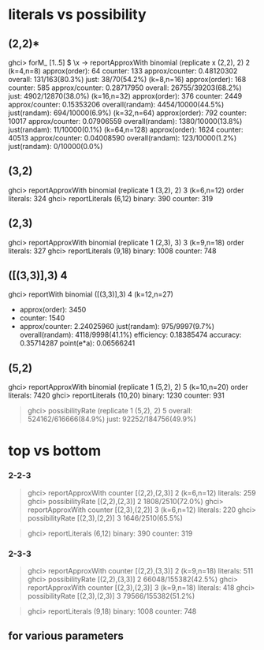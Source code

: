 # literals vs possibility

## (2,2)*

ghci> forM_ [1..5] $ \x -> reportApproxWith binomial (replicate x (2,2), 2) 2
(k=4,n=8)
approx(order): 64
counter: 133
approx/counter: 0.48120302
overall: 131/163(80.3%)
just: 38/70(54.2%)
(k=8,n=16)
approx(order): 168
counter: 585
approx/counter: 0.28717950
overall: 26755/39203(68.2%)
just: 4902/12870(38.0%)
(k=16,n=32)
approx(order): 376
counter: 2449
approx/counter: 0.15353206
overall(randam): 4454/10000(44.5%)
just(randam): 694/10000(6.9%)
(k=32,n=64)
approx(order): 792
counter: 10017
approx/counter: 0.07906559
overall(randam): 1380/10000(13.8%)
just(randam): 11/10000(0.1%)
(k=64,n=128)
approx(order): 1624
counter: 40513
approx/counter: 0.04008590
overall(randam): 123/10000(1.2%)
just(randam): 0/10000(0.0%)

## (3,2)

ghci> reportApproxWith binomial (replicate 1 (3,2), 2) 3
(k=6,n=12)
order literals: 324
ghci> reportLiterals (6,12) 
binary: 390
counter: 319

## (2,3)

ghci> reportApproxWith binomial (replicate 1 (2,3), 3) 3
(k=9,n=18)
order literals: 327
ghci> reportLiterals (9,18)
binary: 1008
counter: 748

## ([(3,3)],3) 4

ghci> reportWith binomial ([(3,3)],3) 4
(k=12,n=27)
- approx(order): 3450
- counter: 1540
- approx/counter: 2.24025960
just(randam): 975/9997(9.7%)
overall(randam): 4118/9998(41.1%)
efficiency: 0.18385474
accuracy: 0.35714287
point(e*a): 0.06566241

## (5,2)

ghci> reportApproxWith binomial (replicate 1 (5,2), 2) 5
(k=10,n=20)
order literals: 7420
ghci> reportLiterals (10,20)
binary: 1230
counter: 931

> ghci> possibilityRate (replicate 1 (5,2), 2) 5
> overall: 524162/616666(84.9%)
> just: 92252/184756(49.9%)

# top vs bottom

### 2-2-3

> ghci> reportApproxWith counter [(2,2),(2,3)] 2
> (k=6,n=12)
> literals: 259
> ghci> possibilityRate [(2,2),(2,3)] 2
> 1808/2510(72.0%)
> ghci> reportApproxWith counter [(2,3),(2,2)] 3
> (k=6,n=12)
> literals: 220
> ghci> possibilityRate [(2,3),(2,2)] 3
> 1646/2510(65.5%)

> ghci> reportLiterals (6,12) 
> binary: 390
> counter: 319

### 2-3-3

> ghci> reportApproxWith counter [(2,2),(3,3)] 2
> (k=9,n=18)
> literals: 511
> ghci> possibilityRate [(2,2),(3,3)] 2
> 66048/155382(42.5%)
> ghci> reportApproxWith counter [(2,3),(2,3)] 3
> (k=9,n=18)
> literals: 418
> ghci> possibilityRate [(2,3),(2,3)] 3
> 79566/155382(51.2%)

> ghci> reportLiterals (9,18)
> binary: 1008
> counter: 748

## for various parameters
